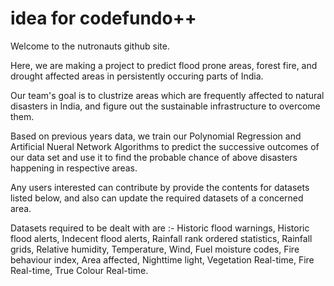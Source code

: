 # idea for codefundo++

Welcome to the nutronauts github site. 

Here, we are making a project to predict flood prone areas, forest fire, and drought affected areas in persistently occuring parts of India.

Our team's goal is to clustrize areas which are frequently affected to natural disasters in India, and figure out the sustainable infrastructure to overcome them.

Based on previous years data, we train our Polynomial Regression and Artificial Nueral Network Algorithms to predict the successive outcomes of our data set and use it to find the probable chance of above disasters happening in respective areas.

Any users interested can contribute by provide the contents for datasets listed below, and also can update the required datasets of a concerned area.

Datasets required to be dealt with are :-
Historic flood warnings, Historic flood alerts, Indecent flood alerts, Rainfall rank ordered statistics, Rainfall grids, Relative humidity, Temperature, Wind, Fuel moisture codes, Fire behaviour index, Area affected, Nighttime light, Vegetation Real-time, Fire Real-time, True Colour Real-time.

